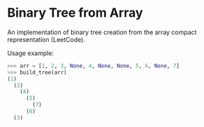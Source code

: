 # Binary Tree from Array

An implementation of binary tree creation from the array compact representation (LeetCode).

Usage example:

```python
>>> arr = [1, 2, 3, None, 4, None, None, 5, 6, None, 7]
>>> build_tree(arr)
(1)
  (2)
    (4)
      (5)
        (7)
      (6)
  (3)
```
